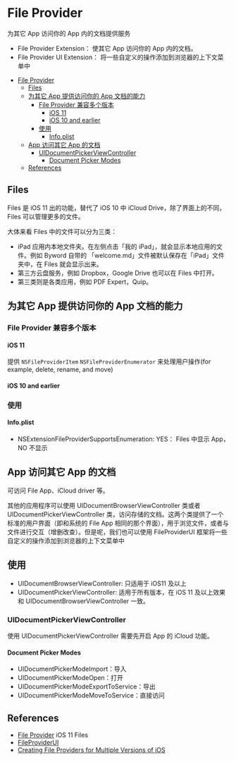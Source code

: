 # File Provider

为其它 App 访问你的 App 内的文档提供服务

* File Provider Extension： 使其它 App 访问你的 App 内的文档。
* File Provider UI Extension： 将一些自定义的操作添加到浏览器的上下文菜单中

<!-- @import "[TOC]" {cmd="toc" depthFrom=1 depthTo=6 orderedList=false} -->
<!-- code_chunk_output -->

* [File Provider](#file-provider)
	* [Files](#files)
	* [为其它 App 提供访问你的 App 文档的能力](#为其它-app-提供访问你的-app-文档的能力)
		* [File Provider 兼容多个版本](#file-provider-兼容多个版本)
			* [iOS 11](#ios-11)
			* [iOS 10 and earlier](#ios-10-and-earlier)
		* [使用](#使用)
			* [Info.plist](#infoplist)
	* [App 访问其它 App 的文档](#app-访问其它-app-的文档)
		* [UIDocumentPickerViewController](#uidocumentpickerviewcontroller)
			* [Document Picker Modes](#document-picker-modes)
	* [References](#references)

<!-- /code_chunk_output -->

## Files

Files 是 iOS 11 出的功能，替代了 iOS 10 中 iCloud Drive，除了界面上的不同，Files 可以管理更多的文件。

大体来看 Files 中的文件可以分为三类：

* iPad 应用内本地文件夹。在左侧点击「我的 iPad」，就会显示本地应用的文件。例如 Byword 自带的 「welcome.md」文件被默认保存在「iPad」文件夹中，在 Files 就会显示出来。
* 第三方云盘服务，例如 Dropbox，Google Drive 也可以在 Files 中打开。
* 第三类则是各类应用，例如 PDF Expert，Quip。

## 为其它 App 提供访问你的 App 文档的能力

### File Provider 兼容多个版本

#### iOS 11

提供 `NSFileProviderItem` `NSFileProviderEnumerator` 来处理用户操作(for example, delete, rename, and move)

#### iOS 10 and earlier

### 使用

#### Info.plist

* NSExtensionFileProviderSupportsEnumeration: YES： Files 中显示 App，NO 不显示


## App 访问其它 App 的文档

可访问 File App、iCloud driver 等。

其他的应用程序可以使用 UIDocumentBrowserViewController 类或者 UIDocumentPickerViewController 类，访问存储的文档。这两个类提供了一个标准的用户界面（即和系统的 File App 相同的那个界面），用于浏览文件，或者与文件进行交互（增删改查）。但是呢，我们也可以使用 FileProviderUI 框架将一些自定义的操作添加到浏览器的上下文菜单中

## 使用

* UIDocumentBrowserViewController: 只适用于 iOS11 及以上
* UIDocumentPickerViewController: 适用于所有版本，在 iOS 11 及以上效果和 UIDocumentBrowserViewController 一致。

### UIDocumentPickerViewController

使用 UIDocumentPickerViewController 需要先开启 App 的 iCloud 功能。

#### Document Picker Modes

* UIDocumentPickerModeImport：导入
* UIDocumentPickerModeOpen：打开
* UIDocumentPickerModeExportToService：导出
* UIDocumentPickerModeMoveToService：直接访问

## References

* [File Provider](https://developer.apple.com/documentation/fileprovider) iOS 11 Files
* [FileProviderUI](https://developer.apple.com/documentation/fileproviderui)
* [Creating File Providers for Multiple Versions of iOS](https://developer.apple.com/documentation/fileprovider/creating_file_providers_for_multiple_versions_of_ios)
